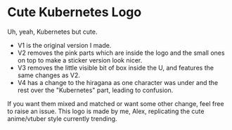 # Cute Kubernetes Logo
Uh, yeah, Kubernetes but cute.

- V1 is the original version I made.
- V2 removes the pink parts which are inside the logo and the small ones on top to make a sticker version look nicer.
- V3 removes the little visible bit of box inside the U, and features the same changes as V2.
- V4 has a change to the hiragana as one character was under and the rest over the "Kubernetes" part, leading to confusion.

If you want them mixed and matched or want some other change, feel free to raise an issue. This logo is made by me, Alex, replicating the cute anime/vtuber style currently trending.
